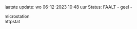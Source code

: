 laatste update: 
wo 06-12-2023 10:48   uur 
Status: FAALT - geel - 
<div class="service Y">microstation</div><div class="service G">httpstat</div>